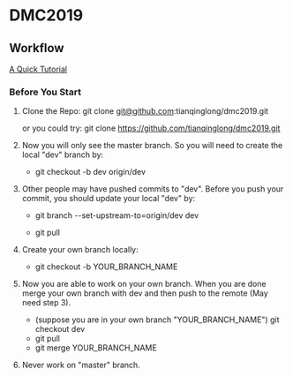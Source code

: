 # DMC2019
## Workflow

[A Quick Tutorial](https://www.liaoxuefeng.com/wiki/0013739516305929606dd18361248578c67b8067c8c017b000)

### Before You Start

1. Clone the Repo: git clone git@github.com:tianqinglong/dmc2019.git

    or you could try:   git clone https://github.com/tianqinglong/dmc2019.git

2. Now you will only see the master branch. So you will need to create the local "dev" branch by: 

   - git checkout -b dev origin/dev

3. Other people may have pushed commits to "dev". Before you push your commit, you should update your local "dev" by:

   - git branch --set-upstream-to=origin/dev dev

   - git pull

4. Create your own branch locally:

   - git checkout -b YOUR_BRANCH_NAME

5. Now you are able to work on your own branch. When you are done merge your own branch with dev and then push to the remote (May need step 3).

   - (suppose you are in your own branch "YOUR_BRANCH_NAME") git checkout dev
   - git pull
   - git merge YOUR_BRANCH_NAME

6. Never work on "master" branch. 
